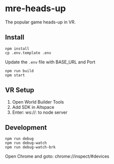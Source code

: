 # mre-heads-up
The popular game heads-up in VR.

## Install
```
npm install
cp .env.template .env
```

Update the `.env` file with BASE_URL and Port

```
npm run build
npm start
```

## VR Setup
1. Open World Builder Tools
1. Add SDK in Altspace
1. Enter: ws://<host>:<port> to node server

## Development
```
npm run debug
npm run debug-watch
npm run debug-watch-brk
```
Open Chrome and goto: chrome://inspect/#devices

